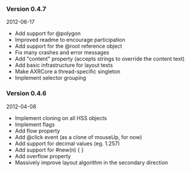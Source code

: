 ### Version 0.4.7
2012-06-17

* Add support for @polygon
* Improved readme to encourage participation
* Add support for the @root reference object
* Fix many crashes and error messages
* Add "content" property (accepts strings to override the content text)
* Add basic infrastructure for layout tests
* Make AXRCore a thread-specific singleton
* Implement selector grouping

### Version 0.4.6
2012-04-08

* Implement cloning on all HSS objects
* Implement flags
* Add flow property
* Add @click event (as a clone of mouseUp, for now)
* Add support for decimal values (eg. 1.257)
* Add support for #new(n) { }
* Add overflow property
* Massively improve layout algorithm in the secondary direction
